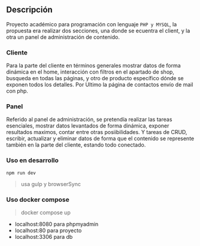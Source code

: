 ## Descripción

Proyecto académico para programación con lenguaje `PHP y MYSQL`, la propuesta era realizar dos secciones, una donde se ecuentra el client, y la otra un panel de administración de contenido.

### Cliente

Para la parte del cliente en términos generales mostrar datos de forma dinámica en el home, interacción con filtros en el apartado de shop, busqueda en todas las páginas, y otro de producto específico dónde se exponen todos los detalles. Por Ultimo la página de contactos envío de mail con php.

### Panel

Referido al panel de administración, se pretendía realizar las tareas esenciales, mostrar datos levantados de forma dinámica, exponer resultados maximos, contar entre otras posiibilidades. Y tareas de CRUD, escribir, actualizar y eliminar datos de forma que el contenido se represente también en la parte del cliente, estando todo conectado.

### Uso en desarrollo

    npm run dev

> usa gulp y browserSync

### Uso docker compose

> docker compose up

-   localhost:8080 para phpmyadmin
-   localhost:80 para proyecto
-   localhost:3306 para db
